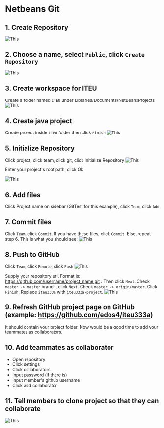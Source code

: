 # Netbeans Git

## 1. Create Repository
![This](https://raw.githubusercontent.com/edos4/iteu333a/master/assets/1.create_repo.png)


## 2. Choose a name, select `Public`, click `Create Repository`
![This](https://raw.githubusercontent.com/edos4/iteu333a/master/assets/2.name.png)


## 3. Create workspace for ITEU
Create a folder named `ITEU` under Libraries/Documents/NetBeansProjects
![This](https://raw.githubusercontent.com/edos4/iteu333a/master/assets/3.create_workspace.png)


## 4. Create java project
Create project inside `ITEU` folder then click `Finish`
![This](https://raw.githubusercontent.com/edos4/iteu333a/master/assets/4.create_project.png)


## 5. Initialize Repository
Click project, click team, click git, click Initialize Repository
![This](https://raw.githubusercontent.com/edos4/iteu333a/master/assets/5.initialize_repository.png)


Enter your project's root path, click Ok

![This](https://raw.githubusercontent.com/edos4/iteu333a/master/assets/6.initialize_repository_2.png)


## 6. Add files
Click Project name on sidebar (GitTest for this example), click `Team`, click `Add`

## 7. Commit files
Click `Team`, click `Commit`. If you have these files, click `Commit`. Else, repeat step 6. This is what you should see:
![This](https://raw.githubusercontent.com/edos4/iteu333a/master/assets/7.commit.png)

## 8. Push to GitHub
Click `Team`, click `Remote`, click `Push`
![This](https://raw.githubusercontent.com/edos4/iteu333a/master/assets/8.push.png)

Supply your repository url. Format is: https://github.com/username/project_name.git . Then click `Next`. Check `master -> master` branch, click `Next`. Check `master -> origin/master`. Click `Finish`. Replace `iteu333a` with `iteu333a-project`.
![This](https://raw.githubusercontent.com/edos4/iteu333a/master/assets/8.push_2.png)

## 9. Refresh GitHub project page on GitHub (example: https://github.com/edos4/iteu333a)
It should contain your project folder. Now would be a good time to add your teammates as collaborators.

## 10. Add teammates as collaborator
* Open repository
* Click settings
* Click collaborators
* Input password (if there is)
* Input member's github username
* Click add collaborator

## 11. Tell members to clone project so that they can collaborate
![This](https://raw.githubusercontent.com/edos4/iteu333a/master/assets/11.clone.png)

